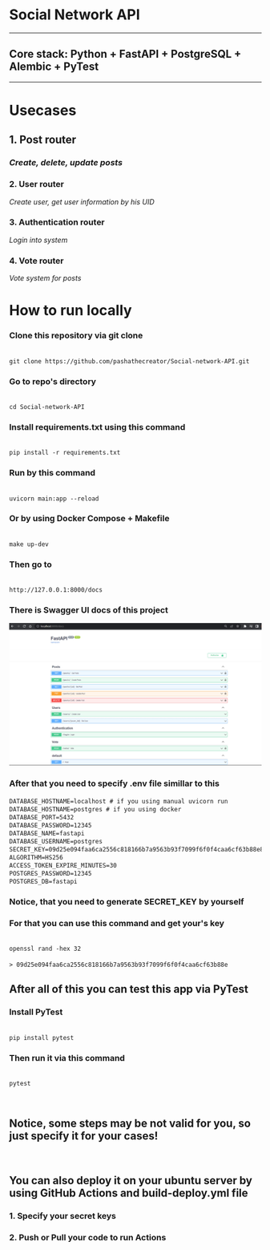 # Social Network API
---
## Core stack: Python + FastAPI + PostgreSQL + Alembic + PyTest
---
# Usecases

## 1. Post router
### *Create, delete, update posts*
### 2. User router
*Create user, get user information by his UID*
### 3. Authentication router
*Login into system*
### 4. Vote router
*Vote system for posts*

# How to run locally
### Clone this repository via git clone

````

git clone https://github.com/pashathecreator/Social-network-API.git

````

### Go to repo's directory

````

cd Social-network-API

````

### Install requirements.txt using this command

````

pip install -r requirements.txt

````

### Run by this command

````

uvicorn main:app --reload

````

### Or by using Docker Compose + Makefile


````

make up-dev

````

### Then go to 

````

http://127.0.0.1:8000/docs

````

### There is Swagger UI docs of this project
![alt text](swagger.jpg)


### After that you need to specify .env file simillar to this

````
DATABASE_HOSTNAME=localhost # if you using manual uvicorn run
DATABASE_HOSTNAME=postgres # if you using docker
DATABASE_PORT=5432
DATABASE_PASSWORD=12345
DATABASE_NAME=fastapi
DATABASE_USERNAME=postgres
SECRET_KEY=09d25e094faa6ca2556c818166b7a9563b93f7099f6f0f4caa6cf63b88e8d3e7
ALGORITHM=HS256
ACCESS_TOKEN_EXPIRE_MINUTES=30
POSTGRES_PASSWORD=12345
POSTGRES_DB=fastapi
````
### Notice, that you need to generate SECRET_KEY by yourself
### For that you can use this command and get your's key

````

openssl rand -hex 32

> 09d25e094faa6ca2556c818166b7a9563b93f7099f6f0f4caa6cf63b88e

````

## After all of this you can test this app via PyTest

### Install PyTest
````

pip install pytest

````

### Then run it via this command

````

pytest

````
&ensp;
## Notice, some steps may be not valid for you, so just specify it for your cases!

&ensp;

## You can also deploy it on your ubuntu server by using GitHub Actions and build-deploy.yml file
### 1. Specify your secret keys
### 2. Push or Pull your code to run Actions